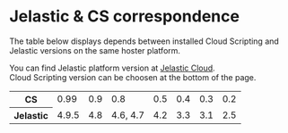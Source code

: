 # Jelastic & CS correspondence

The table below displays depends between installed Cloud Scripting and Jelastic versions on the same hoster platform.

You can find Jelastic platform version at [Jelastic Cloud](https://jelastic.cloud/).<br>
Cloud Scripting version can be choosen at the bottom of the page.
<table style="width:100%">
    <tr id="cs">
	<th id="table-head">CS</th>
	    <td>0.99</td>
	    <td>0.9</td>
	    <td>0.8</td>
	    <td>0.5</td>
	    <td>0.4</td>
	    <td>0.3</td>
	    <td>0.2</td>
    </tr>
    <tr id="jel">
        <th id="table-head">Jelastic</th>
        <td>4.9.5</td>
        <td>4.8</td>
        <td>4.6, 4.7</td>
        <td>4.2</td>
        <td>3.3</td>
        <td>3.1</td>
	    <td>2.5</td>
    </tr>
</table>

